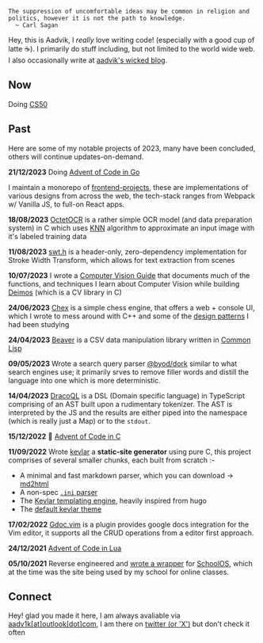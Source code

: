 ```
The suppression of uncomfortable ideas may be common in religion and politics, however it is not the path to knowledge.
  ~ Carl Sagan
```

Hey, this is Aadvik, I _really_ love writing code! (especially with a good cup of latte ☕). I primarily do stuff including, but not limited to the world wide web. I also occasionally write at [aadvik's wicked blog](https://aadv1k.netlify.app/).

## Now

Doing [CS50](https://github.com/aadv1k/cs50)

## Past

Here are some of my notable projects of 2023, many have been concluded, others will continue updates-on-demand.

**21/12/2023** Doing [Advent of Code in Go](https://github.com/Aadv1k/AdventOfGo2023)

I maintain a monorepo of [frontend-projects](https://github.com/aadv1k/frontend-projects), these are implementations of various designs from across the web, the tech-stack ranges from Webpack w/ Vanilla JS, to full-on React apps.

**18/08/2023** [OctetOCR](https://github.com/aadv1k/octet) is a rather simple OCR model (and data preparation system) in C which uses [KNN](https://www.ibm.com/topics/knn) algorithm to approximate an input image with it's labeled training data

**11/08/2023** [swt.h](https://github.com/aadv1k/swt) is a header-only, zero-dependency implementation for Stroke Width Transform, which allows for text extraction from scenes

**10/07/2023** I wrote a [Computer Vision Guide](https://aadv1k.gitbook.io/cv-guide) that documents much of the functions, and techniques I learn about Computer Vision while building [Deimos](https://github.com/aadv1k/deimos) (which is a CV library in C)

**24/06/2023** [Chex](https://github.com/aadv1k/chex) is a simple chess engine, that offers a web + console UI, which I wrote to mess around with C++ and some of the [design patterns](https://refactoring.guru/design-patterns) I had been studying

**24/04/2023** [Beaver](https://github.com/aadv1k/beaver) is a CSV data manipulation library written in [Common Lisp](https://en.wikipedia.org/wiki/Common_Lisp)

**09/05/2023** Wrote a search query parser [@byod/dork](https://github.com/aadv1k/byod/tree/main/dork) similar to what search engines use; it primarily srves to remove filler words and distill the language into one which is more deterministic.

**14/04/2023** [DracoQL](https://github.com/aadv1k/dracoql) is a DSL (Domain specific language) in TypeScript comprising of an AST built upon a rudimentary tokenizer. The AST is interpreted by the JS and the results are either piped into the namespace (which is really just a Map) or to the `stdout`.

**15/12/2022** 🎄 [Advent of Code in C](https://github.com/Aadv1k/AdventOfC2022)

**11/09/2022** Wrote [kevlar](https://github.com/aadv1k/kevlar) a **static-site generator** using pure C, this project comprises of several smaller chunks, each built from scratch :-
- A minimal and fast markdown parser, which you can download -> [md2html](https://github.com/Aadv1k/kevlar/releases/tag/v2.0.1)
- A non-spec [`.ini` parser](https://github.com/Aadv1k/kevlar#config)
- The [Kevlar templating engine](https://github.com/Aadv1k/kevlar#templating), heavily inspired from hugo
- The [default kevlar theme](https://github.com/Aadv1k/listed-kevlar-theme)

**17/02/2022** [Gdoc.vim](https://github.com/aadv1k/gdoc.vim) is a plugin provides google docs integration for the Vim editor, it supports all the CRUD operations from a editor first approach.

**24/12/2021** [Advent of Code in Lua](https://github.com/Aadv1k/AdventOfLua2021)

**05/10/2021** Reverse engineered and [wrote a wrapper](https://github.com/Aadv1k/schoolOS-api-wrapper) for [SchoolOS](https://www.getschoolos.com/), which at the time was the site being used by my school for online classes.

## Connect

Hey! glad you made it here, I am always avaliable via [aadv1k\[at\]outlook\[dot\]com](mailto:aadv1k@outlook.com), I am there on [twitter \(or 'X'\)](https://twitter.com/@aadv1k) but don't check it often
